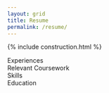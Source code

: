 ```yaml
---
layout: grid
title: Resume
permalink: /resume/
---
```


{% include construction.html %}
<div class="persp panel">
    <div class="label" onclick="Activate(this)">Experiences</div>
    <div class="label" onclick="Activate(this)">Relevant Coursework</div>
    <div class="label" onclick="Activate(this)">Skills</div>
    <div class="label" onclick="Activate(this)">Education</div>
</div>

<div id="start" class="window"
      style="opacity: 0;
             width: 100vw;
             height: 0vh;
             -webkit-transition: ease-in-out 1s;
             -moz-transition: ease-in-out 1s;
             -o-transition: ease-in-out 1s;
             transition: ease-in-out 1s;
             background-color: lightgray;">
</div>

<script>
  function MeasureToInt(str) {
    return parseInt(str.slice(0, -2))
  }

  function Flip(window) {
    var height = 100 - MeasureToInt(window.style.height);

    window.style.height = height + "vh";
    window.style.opacity = 1 - window.style.opacity;
  }

  function Activate(current) {
    var window = document.getElementsByClassName("window")[0];
    var newId  = current.innerHTML;

    Flip(window);

    if (newId != window.id && window.id != "start") {
      setTimeout(function(){ Flip(window);}, 1000);
    }

    window.id = newId;
  }
</script>
